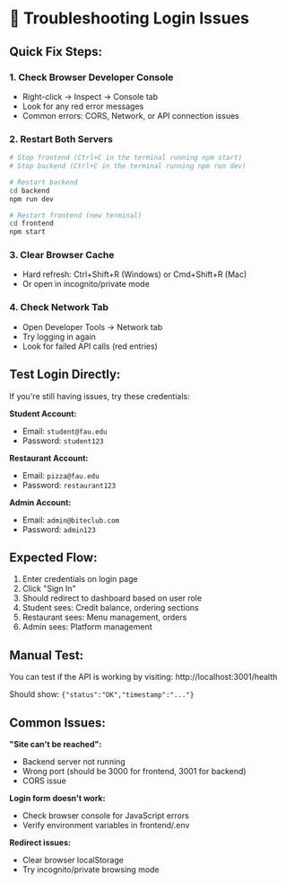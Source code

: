 # 🔧 Troubleshooting Login Issues

## Quick Fix Steps:

### 1. **Check Browser Developer Console**
- Right-click → Inspect → Console tab
- Look for any red error messages
- Common errors: CORS, Network, or API connection issues

### 2. **Restart Both Servers**
```bash
# Stop frontend (Ctrl+C in the terminal running npm start)
# Stop backend (Ctrl+C in the terminal running npm run dev)

# Restart backend
cd backend
npm run dev

# Restart frontend (new terminal)
cd frontend
npm start
```

### 3. **Clear Browser Cache**
- Hard refresh: Ctrl+Shift+R (Windows) or Cmd+Shift+R (Mac)
- Or open in incognito/private mode

### 4. **Check Network Tab**
- Open Developer Tools → Network tab
- Try logging in again
- Look for failed API calls (red entries)

## Test Login Directly:

If you're still having issues, try these credentials:

**Student Account:**
- Email: `student@fau.edu`
- Password: `student123`

**Restaurant Account:**
- Email: `pizza@fau.edu`
- Password: `restaurant123`

**Admin Account:**
- Email: `admin@biteclub.com`
- Password: `admin123`

## Expected Flow:
1. Enter credentials on login page
2. Click "Sign In"
3. Should redirect to dashboard based on user role
4. Student sees: Credit balance, ordering sections
5. Restaurant sees: Menu management, orders
6. Admin sees: Platform management

## Manual Test:
You can test if the API is working by visiting:
http://localhost:3001/health

Should show: `{"status":"OK","timestamp":"..."}`

## Common Issues:

**"Site can't be reached":**
- Backend server not running
- Wrong port (should be 3000 for frontend, 3001 for backend)
- CORS issue

**Login form doesn't work:**
- Check browser console for JavaScript errors
- Verify environment variables in frontend/.env

**Redirect issues:**
- Clear browser localStorage
- Try incognito/private browsing mode